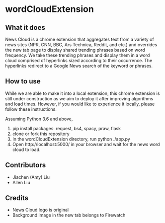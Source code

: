 # wordCloudExtension

## What it does
News Cloud is a chrome extension that aggregates text from a variety of news sites (NPR, CNN, BBC, Ars Technica, Reddit, and etc.) and overrides the new tab page to display shared trending phrases based on word frequency. We take these trending phrases and display them in a word cloud comprised of hyperlinks sized according to their occurrence. The hyperlinks redirect to a Google News search of the keyword or phrases.

## How to use
While we are able to make it into a local extension, this chrome extension is still under construction as we aim to deploy it after improving algorithms and load times. However, if you would like to experience it locally, please follow these instructions.

Assuming Python 3.6 and above,
1. pip install packages: request, bs4, spacy, praw, flask
2. clone or fork this repository
3. In the wordCloudExtension directory, run python ./app.py
4. Open http://localhost:5000/ in your browser and wait for the news word cloud to load. 

## Contributors
- Jiachen (Amy) Liu
- Allen Liu

## Credits
- News Cloud logo is original
- Background image in the new tab belongs to Firewatch
